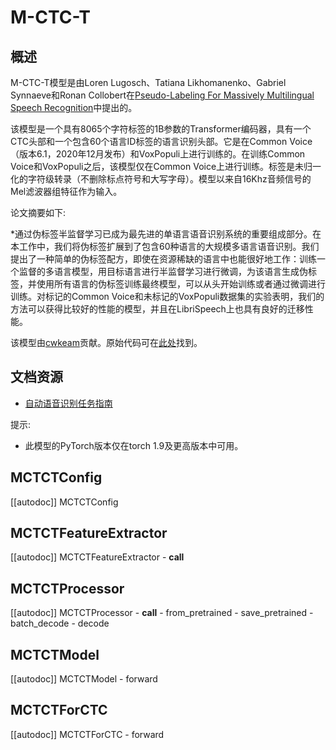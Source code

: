 <!-- 版权所有2022年HuggingFace团队保留所有权利。
根据Apache许可证第2.0版（“许可证”）获得许可；除非符合许可证，否则不得使用此文件。您可以在以下网址获得许可证的副本
http://www.apache.org/licenses/LICENSE-2.0
除非适用法律要求或书面同意，根据许可证分发的软件是按“原样”基础分发的，不附带任何明示或暗示的担保或条件。请参阅许可证，了解特定语言下的权限和限制。

⚠️请注意，此文件为Markdown格式，但包含我们的文档生成器（类似于MDX）的特定语法，可能无法在您的Markdown查看器中正确显示。
-->

# M-CTC-T

## 概述

M-CTC-T模型是由Loren Lugosch、Tatiana Likhomanenko、Gabriel Synnaeve和Ronan Collobert在[Pseudo-Labeling For Massively Multilingual Speech Recognition](https://arxiv.org/abs/2111.00161)中提出的。

该模型是一个具有8065个字符标签的1B参数的Transformer编码器，具有一个CTC头部和一个包含60个语言ID标签的语言识别头部。它是在Common Voice（版本6.1，2020年12月发布）和VoxPopuli上进行训练的。在训练Common Voice和VoxPopuli之后，该模型仅在Common Voice上进行训练。标签是未归一化的字符级转录（不删除标点符号和大写字母）。模型以来自16Khz音频信号的Mel滤波器组特征作为输入。

论文摘要如下:

*通过伪标签半监督学习已成为最先进的单语言语音识别系统的重要组成部分。在本工作中，我们将伪标签扩展到了包含60种语言的大规模多语言语音识别。我们提出了一种简单的伪标签配方，即使在资源稀缺的语言中也能很好地工作：训练一个监督的多语言模型，用目标语言进行半监督学习进行微调，为该语言生成伪标签，并使用所有语言的伪标签训练最终模型，可以从头开始训练或者通过微调进行训练。对标记的Common Voice和未标记的VoxPopuli数据集的实验表明，我们的方法可以获得比较好的性能的模型，并且在LibriSpeech上也具有良好的迁移性能。


该模型由[cwkeam](https://huggingface.co/cwkeam)贡献。原始代码可在[此处](https://github.com/flashlight/wav2letter/tree/main/recipes/mling_pl)找到。

## 文档资源

- [自动语音识别任务指南](../tasks/asr)

提示:

- 此模型的PyTorch版本仅在torch 1.9及更高版本中可用。

## MCTCTConfig

[[autodoc]] MCTCTConfig

## MCTCTFeatureExtractor

[[autodoc]] MCTCTFeatureExtractor
    - __call__

## MCTCTProcessor

[[autodoc]] MCTCTProcessor
    - __call__
    - from_pretrained
    - save_pretrained
    - batch_decode
    - decode


## MCTCTModel

[[autodoc]] MCTCTModel
    - forward

## MCTCTForCTC

[[autodoc]] MCTCTForCTC
    - forward
